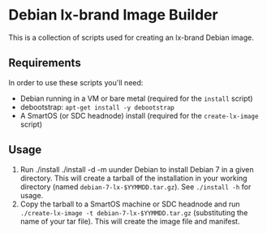 # Debian lx-brand Image Builder

This is a collection of scripts used for creating an lx-brand Debian image.

## Requirements

In order to use these scripts you'll need:

- Debian running in a VM or bare metal (required for the `install` script)
- debootstrap: `apt-get install -y debootstrap`
- A SmartOS (or SDC headnode) install (required for the `create-lx-image` script)

## Usage

1. Run ./install ./install -d <chroot> -m <mirror> uunder Debian to install Debian 7 in a given directory. This will create a tarball of the installation in your working directory (named `debian-7-lx-$YYMMDD.tar.gz`). See `./install -h` for usage.
2. Copy the tarball to a SmartOS machine or SDC headnode and run `./create-lx-image -t debian-7-lx-$YYMMDD.tar.gz` (substituting the name of your tar file). This will create the image file and manifest.
